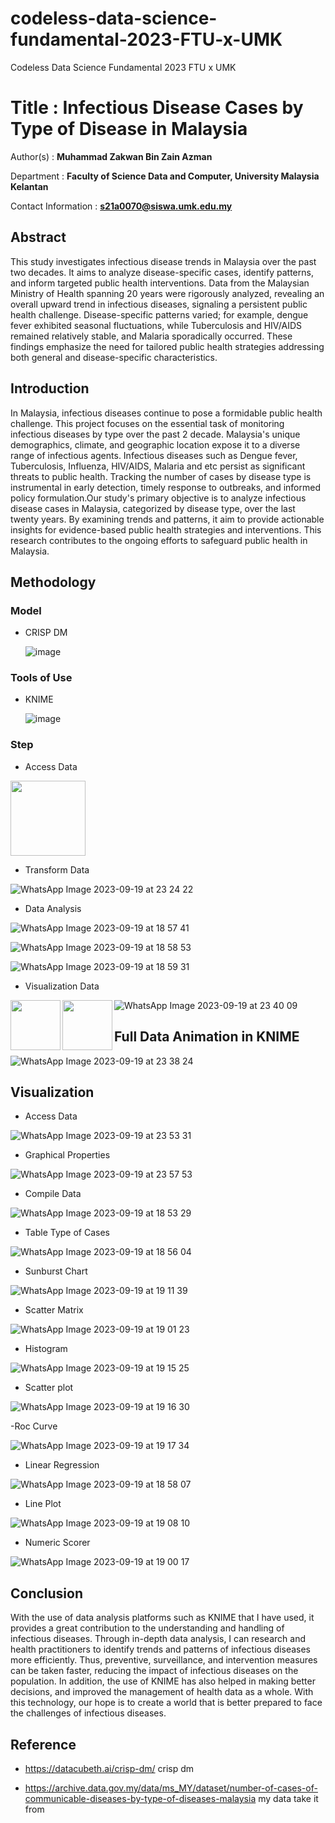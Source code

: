 # codeless-data-science-fundamental-2023-FTU-x-UMK
Codeless Data Science Fundamental 2023 FTU x UMK

# Title : Infectious Disease Cases by Type of Disease in Malaysia

Author(s) : **Muhammad Zakwan Bin Zain Azman**

Department : **Faculty of Science Data and Computer, University Malaysia Kelantan**

Contact Information : **s21a0070@siswa.umk.edu.my**

## Abstract

This study investigates infectious disease trends in Malaysia over the past two decades. It aims to analyze disease-specific cases, identify patterns, and inform targeted public health interventions. Data from the Malaysian Ministry of Health spanning 20 years were rigorously analyzed, revealing an overall upward trend in infectious diseases, signaling a persistent public health challenge. Disease-specific patterns varied; for example, dengue fever exhibited seasonal fluctuations, while Tuberculosis and HIV/AIDS remained relatively stable, and Malaria sporadically occurred. These findings emphasize the need for tailored public health strategies addressing both general and disease-specific characteristics.

## Introduction
In Malaysia, infectious diseases continue to pose a formidable public health challenge. This project focuses on the essential task of monitoring infectious diseases by type over the past 2 decade. Malaysia's unique demographics, climate, and geographic location expose it to a diverse range of infectious agents. Infectious diseases such as Dengue fever, Tuberculosis, Influenza, HIV/AIDS, Malaria and etc persist as significant threats to public health. Tracking the number of cases by disease type is instrumental in early detection, timely response to outbreaks, and informed policy formulation.Our study's primary objective is to analyze infectious disease cases in Malaysia, categorized by disease type, over the last twenty years. By examining trends and patterns, it aim to provide actionable insights for evidence-based public health strategies and interventions. This research contributes to the ongoing efforts to safeguard public health in Malaysia.

## Methodology
### Model
- CRISP DM
  
  ![image](https://github.com/ZakwannAzman/codeless-data-science-fundamental-2023-FTU-x-UMK/assets/95738188/f173d20e-e397-48c0-95b9-8384d558f3b9)

### Tools of Use
- KNIME

  ![image](https://github.com/ZakwannAzman/codeless-data-science-fundamental-2023-FTU-x-UMK/assets/95738188/bcc7eb2d-47c3-4b32-bf1d-ad9baf2aed26)

### Step
- Access Data
  
<img src="https://github.com/ZakwannAzman/codeless-data-science-fundamental-2023-FTU-x-UMK/assets/95738188/606ce079-205c-4de9-a726-1f45add934d7" width="120" height="120">


- Transform Data

![WhatsApp Image 2023-09-19 at 23 24 22](https://github.com/ZakwannAzman/codeless-data-science-fundamental-2023-FTU-x-UMK/assets/95738188/9b05e17c-96f6-49d9-bb38-6f37e0e2c698)

- Data Analysis
  
![WhatsApp Image 2023-09-19 at 18 57 41](https://github.com/ZakwannAzman/codeless-data-science-fundamental-2023-FTU-x-UMK/assets/95738188/f5e85d74-c31b-4191-aa2d-55c987d6eaba)

![WhatsApp Image 2023-09-19 at 18 58 53](https://github.com/ZakwannAzman/codeless-data-science-fundamental-2023-FTU-x-UMK/assets/95738188/a793a394-931d-4ec3-afd2-92c1a7f54568)

![WhatsApp Image 2023-09-19 at 18 59 31](https://github.com/ZakwannAzman/codeless-data-science-fundamental-2023-FTU-x-UMK/assets/95738188/bd8747af-b0fd-4d00-b78b-f7d95f00a038)


  
- Visualization Data

<img src="https://github.com/ZakwannAzman/codeless-data-science-fundamental-2023-FTU-x-UMK/assets/95738188/d388a29e-87f2-4a4f-98cd-d9259d1fa300" width="80" height="80" align="left">

<img src="https://github.com/ZakwannAzman/codeless-data-science-fundamental-2023-FTU-x-UMK/assets/95738188/b66420ba-15fa-4c6d-92f0-78e41b5c0dca" width="80" height="80" align="left">

![WhatsApp Image 2023-09-19 at 23 40 09](https://github.com/ZakwannAzman/codeless-data-science-fundamental-2023-FTU-x-UMK/assets/95738188/616421b8-2984-4e12-ab57-eacd528e601a)

## Full Data Animation in KNIME

![WhatsApp Image 2023-09-19 at 23 38 24](https://github.com/ZakwannAzman/codeless-data-science-fundamental-2023-FTU-x-UMK/assets/95738188/cf97e3ec-77dc-4b2d-8679-77ff8272675e)

## Visualization 

- Access Data

![WhatsApp Image 2023-09-19 at 23 53 31](https://github.com/ZakwannAzman/codeless-data-science-fundamental-2023-FTU-x-UMK/assets/95738188/a682e79b-2cf6-4ab2-ad3a-4e48fdb8b610)

- Graphical Properties

![WhatsApp Image 2023-09-19 at 23 57 53](https://github.com/ZakwannAzman/codeless-data-science-fundamental-2023-FTU-x-UMK/assets/95738188/0f031b78-4af8-45a6-9a7a-ab3a86607abf)

- Compile Data

![WhatsApp Image 2023-09-19 at 18 53 29](https://github.com/ZakwannAzman/codeless-data-science-fundamental-2023-FTU-x-UMK/assets/95738188/4a1412fa-f2b8-4237-a85d-9fafbbdfcd22)

- Table Type of Cases

![WhatsApp Image 2023-09-19 at 18 56 04](https://github.com/ZakwannAzman/codeless-data-science-fundamental-2023-FTU-x-UMK/assets/95738188/37e71a88-4d21-416f-82c1-e8a8324dc31f)

- Sunburst Chart

![WhatsApp Image 2023-09-19 at 19 11 39](https://github.com/ZakwannAzman/codeless-data-science-fundamental-2023-FTU-x-UMK/assets/95738188/bc0c4810-63f7-4ec6-b0c7-b128df5fc59b)

- Scatter Matrix

![WhatsApp Image 2023-09-19 at 19 01 23](https://github.com/ZakwannAzman/codeless-data-science-fundamental-2023-FTU-x-UMK/assets/95738188/765c88ef-aa31-4cd1-8c08-1389d8ffa6d0)

- Histogram 

![WhatsApp Image 2023-09-19 at 19 15 25](https://github.com/ZakwannAzman/codeless-data-science-fundamental-2023-FTU-x-UMK/assets/95738188/bce6cbff-58d9-42e3-b083-7e2a90fa50a1)

- Scatter plot 

![WhatsApp Image 2023-09-19 at 19 16 30](https://github.com/ZakwannAzman/codeless-data-science-fundamental-2023-FTU-x-UMK/assets/95738188/38a4fd0a-9fc5-4cae-bdcc-91136705af24)

-Roc Curve

![WhatsApp Image 2023-09-19 at 19 17 34](https://github.com/ZakwannAzman/codeless-data-science-fundamental-2023-FTU-x-UMK/assets/95738188/7afd05f7-120f-4ecc-8561-d362439231f9)

- Linear Regression

![WhatsApp Image 2023-09-19 at 18 58 07](https://github.com/ZakwannAzman/codeless-data-science-fundamental-2023-FTU-x-UMK/assets/95738188/0e9a6313-bf6f-4668-8026-c9512fe07d10)

- Line Plot

![WhatsApp Image 2023-09-19 at 19 08 10](https://github.com/ZakwannAzman/codeless-data-science-fundamental-2023-FTU-x-UMK/assets/95738188/c5620c3d-82c3-4b2b-a517-1d355d673a7c)

- Numeric Scorer

![WhatsApp Image 2023-09-19 at 19 00 17](https://github.com/ZakwannAzman/codeless-data-science-fundamental-2023-FTU-x-UMK/assets/95738188/46473d51-2451-4a08-97ad-538b0086ea8d)


## Conclusion

With the use of data analysis platforms such as KNIME that I have used, it provides a great contribution to the understanding and handling of infectious diseases. Through in-depth data analysis, I can research and health practitioners to identify trends and patterns of infectious diseases more efficiently. Thus, preventive, surveillance, and intervention measures can be taken faster, reducing the impact of infectious diseases on the population. In addition, the use of KNIME has also helped in making better decisions, and improved the management of health data as a whole. With this technology, our hope is to create a world that is better prepared to face the challenges of infectious diseases.


## Reference

- https://datacubeth.ai/crisp-dm/ crisp dm
  
- https://archive.data.gov.my/data/ms_MY/dataset/number-of-cases-of-communicable-diseases-by-type-of-diseases-malaysia  my data take it from



  






